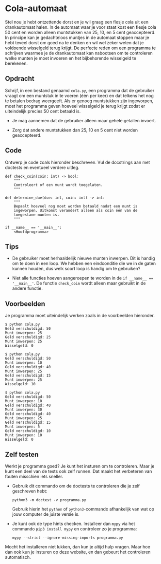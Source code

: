 # Cola-automaat

Stel nou je hebt ontzettende dorst en je wil graag een flesje cola uit een drankautomaat halen.
In de automaat waar je voor staat kost een flesje cola 50 cent en worden alleen muntstukken van 25, 10, en 5 cent geaccepteerd.
In principe kan je gedachteloos muntjes in de automaat stoppen maar je hebt teveel dorst om goed na te denken en wil wel zeker weten dat je voldoende wisselgeld terug krijgt.
De perfecte reden om een programma te schrijven waarmee je de drankautomaat kan nabootsen om te controleren welke munten je moet invoeren en het bijbehorende wisselgeld te berekenen.

## Opdracht

Schrijf, in een bestand genaamd `cola.py`, een programma dat de gebruiker vraagt om een muntstuk in te voeren (één per keer) en dat telkens het nog te betalen bedrag weergeeft.
Als er genoeg muntstukken zijn ingeworpen, moet het programma geven hoeveel wisselgeld je terug krijgt zodat er uiteindelijk precies 50 cent betaald is.

* Je mag aannemen dat de gebruiker alleen maar gehele getallen invoert.

* Zorg dat andere muntstukken dan 25, 10 en 5 cent niet worden geaccepteerd.

## Code

Ontwerp je code zoals hieronder beschreven. Vul de docstrings aan met doctests en eventueel verdere uitleg.

    def check_coin(coin: int) -> bool:
        """
        Controleert of een munt wordt toegelaten.
        """

    def determine_due(due: int, coin: int) -> int:
        """
        Bepaalt hoeveel nog moet worden betaald nadat een munt is
        ingeworpen. Uitkomst verandert alleen als coin één van de
        toegestane munten is.
        """

    if __name__ == '__main__':
        <Hoofdprogramma>

## Tips

* De gebruiker moet herhaaldelijk nieuwe munten inwerpen. Dit is handig om te doen in een loop. We hebben een eindconditie die we in de gaten kunnen houden, dus welk soort loop is handig om te gebruiken?

* Niet alle functies hoeven aangeroepen te worden in de `if __name__ == '__main__'`. De functie `check_coin` wordt alleen maar gebruikt in de andere functie.

## Voorbeelden

Je programma moet uiteindelijk werken zoals in de voorbeelden hieronder.

    $ python cola.py
    Geld verschuldigd: 50
    Munt inwerpen: 25
    Geld verschuldigd: 25
    Munt inwerpen: 25
    Wisselgeld: 0

    $ python cola.py
    Geld verschuldigd: 50
    Munt inwerpen: 10
    Geld verschuldigd: 40
    Munt inwerpen: 25
    Geld verschuldigd: 15
    Munt inwerpen: 25
    Wisselgeld: 10

    $ python cola.py
    Geld verschuldigd: 50
    Munt inwerpen: 10
    Geld verschuldigd: 40
    Munt inwerpen: 30
    Geld verschuldigd: 40
    Munt inwerpen: 25
    Geld verschuldigd: 15
    Munt inwerpen: 5
    Geld verschuldigd: 10
    Munt inwerpen: 10
    Wisselgeld: 0

## Zelf testen

Werkt je programma goed? Je kunt het insturen om te controleren. Maar je kunt een deel van de tests ook zelf runnen. Dat maakt het verbeteren van fouten misschien iets sneller.

-   Gebruik dit commando om de doctests te controleren die je zelf geschreven hebt:

        python3 -m doctest -v programma.py

    Gebruik hierin het `python` of `python3`-commando afhankelijk van wat op jouw computer de juiste versie is.

-   Je kunt ook de type hints checken. Installeer dan `mypy` via het commando `pip3 install mypy` en controleer zo je programma:

        mypy --strict --ignore-missing-imports programma.py

Mocht het installeren niet lukken, dan kun je altijd hulp vragen. Maar hoe dan ook kun je insturen op deze website, en dan gebeurt het controleren automatisch.
